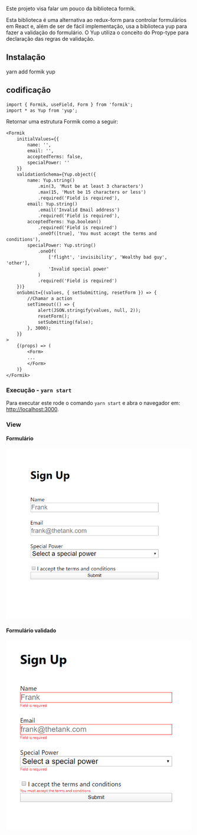 Este projeto visa falar um pouco da biblioteca formik.

Esta biblioteca é uma alternativa ao redux-form para controlar formulários em React e, além de ser de fácil implementação, usa a biblioteca yup para fazer a validação do formulário. O Yup utiliza o conceito do Prop-type para declaração das regras de validação.

## Instalação

yarn add formik yup

## codificação

```
import { Formik, useField, Form } from 'formik';
import * as Yup from 'yup';
```

Retornar uma estrutura Formik como a seguir:

```
<Formik
    initialValues={{
        name: '',
        email: '',
        acceptedTerms: false,
        specialPower: ''
    }}
    validationSchema={Yup.object({
        name: Yup.string()
            .min(3, 'Must be at least 3 characters')
            .max(15, 'Must be 15 characters or less')
            .required('Field is required'),
        email: Yup.string()
            .email('Invalid Email address')
            .required('Field is required'),
        acceptedTerms: Yup.boolean()
            .required('Field is required')
            .oneOf([true], 'You must accept the terms and conditions'),
        specialPower: Yup.string()
            .oneOf(
                ['flight', 'invisibility', 'Wealthy bad guy', 'other'],
                'Invalid special power'
            )
            .required('Field is required')
    })}
    onSubmit={(values, { setSubmitting, resetForm }) => {
        //Chamar a action
        setTimeout(() => {
            alert(JSON.stringify(values, null, 2));
            resetForm();
            setSubmitting(false);
        }, 3000);
    }}
>
    {(props) => (
        <Form>
        ...
        </Form>
    )}
</Formik>
```

### Execução - `yarn start`

Para executar este rode o comando `yarn start` e abra o navegador em: [http://localhost:3000](http://localhost:3000).

### View

#### Formulário

![View](src/img/Form_01.PNG)

#### Formulário validado

![View](src/img/Form_02.PNG)
